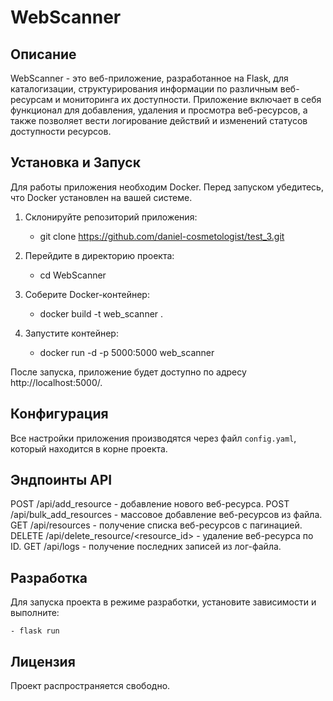 # WebScanner

## Описание

WebScanner - это веб-приложение, разработанное на Flask, для каталогизации, структурирования информации по различным веб-ресурсам и мониторинга их доступности. Приложение включает в себя функционал для добавления, удаления и просмотра веб-ресурсов, а также позволяет вести логирование действий и изменений статусов доступности ресурсов.

## Установка и Запуск

Для работы приложения необходим Docker. Перед запуском убедитесь, что Docker установлен на вашей системе.

1. Склонируйте репозиторий приложения:

    - git clone https://github.com/daniel-cosmetologist/test_3.git
    

2. Перейдите в директорию проекта:

    - cd WebScanner

3. Соберите Docker-контейнер:

    - docker build -t web_scanner .

4. Запустите контейнер:
    
    - docker run -d -p 5000:5000 web_scanner

После запуска, приложение будет доступно по адресу http://localhost:5000/.

## Конфигурация

Все настройки приложения производятся через файл `config.yaml`, который находится в корне проекта. 

## Эндпоинты API

POST /api/add_resource - добавление нового веб-ресурса.
POST /api/bulk_add_resources - массовое добавление веб-ресурсов из файла.
GET /api/resources - получение списка веб-ресурсов с пагинацией.
DELETE /api/delete_resource/<resource_id> - удаление веб-ресурса по ID.
GET /api/logs - получение последних записей из лог-файла.

## Разработка

Для запуска проекта в режиме разработки, установите зависимости и выполните:

    - flask run


## Лицензия
Проект распространяется свободно.